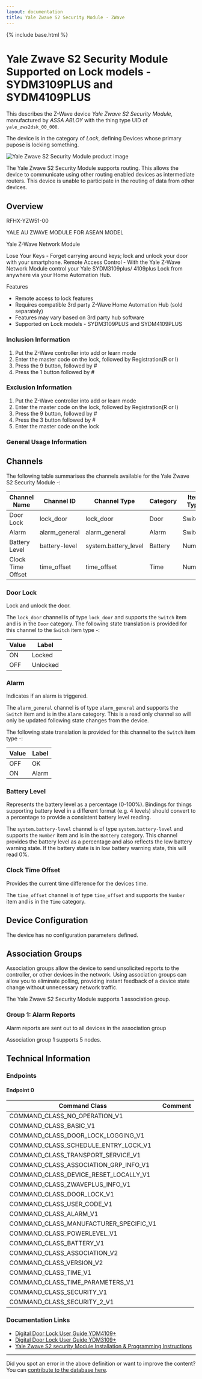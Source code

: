 ```yaml
---
layout: documentation
title: Yale Zwave S2 Security Module - ZWave
---
```


{% include base.html %}

# Yale Zwave S2 Security Module Supported on Lock models - SYDM3109PLUS and SYDM4109PLUS
This describes the Z-Wave device *Yale Zwave S2 Security Module*, manufactured by *ASSA ABLOY* with the thing type UID of ```yale_zws2dsk_00_000```.

The device is in the category of *Lock*, defining Devices whose primary pupose is locking something.

![Yale Zwave S2 Security Module product image](https://opensmarthouse.org/zwavedatabase/1492/image/)


The Yale Zwave S2 Security Module supports routing. This allows the device to communicate using other routing enabled devices as intermediate routers.  This device is unable to participate in the routing of data from other devices.

## Overview

RFHX-YZW51-00

YALE AU ZWAVE MODULE FOR ASEAN MODEL  


Yale Z-Wave Network Module

Lose Your Keys - Forget carrying around keys; lock and unlock your door with your smartphone. Remote Access Control - With the Yale Z-Wave Network Module control your Yale SYDM3109plus/ 4109plus Lock from anywhere via your Home Automation Hub.

Features

  * Remote access to lock features
  * Requires compatible 3rd party Z-Wave Home Automation Hub (sold separately)
  * Features may vary based on 3rd party hub software
  * Supported on Lock models - SYDM3109PLUS and SYDM4109PLUS

### Inclusion Information

  1. Put the Z-Wave controller into add or learn mode
  2. Enter the master code on the lock, followed by Registration(R or I)
  3. Press the 9 button, followed by #
  4. Press the 1 button followed by #

### Exclusion Information

  1. Put the Z-Wave controller into add or learn mode
  2. Enter the master code on the lock, followed by Registration(R or I)
  3. Press the 9 button, followed by #
  4. Press the 3 button followed by #
  5. Enter the master code on the lock

### General Usage Information



## Channels

The following table summarises the channels available for the Yale Zwave S2 Security Module -:

| Channel Name | Channel ID | Channel Type | Category | Item Type |
|--------------|------------|--------------|----------|-----------|
| Door Lock | lock_door | lock_door | Door | Switch | 
| Alarm | alarm_general | alarm_general | Alarm | Switch | 
| Battery Level | battery-level | system.battery_level | Battery | Number |
| Clock Time Offset | time_offset | time_offset | Time | Number | 

### Door Lock
Lock and unlock the door.

The ```lock_door``` channel is of type ```lock_door``` and supports the ```Switch``` item and is in the ```Door``` category.
The following state translation is provided for this channel to the ```Switch``` item type -:

| Value | Label     |
|-------|-----------|
| ON | Locked |
| OFF | Unlocked |

### Alarm
Indicates if an alarm is triggered.

The ```alarm_general``` channel is of type ```alarm_general``` and supports the ```Switch``` item and is in the ```Alarm``` category. This is a read only channel so will only be updated following state changes from the device.

The following state translation is provided for this channel to the ```Switch``` item type -:

| Value | Label     |
|-------|-----------|
| OFF | OK |
| ON | Alarm |

### Battery Level
Represents the battery level as a percentage (0-100%). Bindings for things supporting battery level in a different format (e.g. 4 levels) should convert to a percentage to provide a consistent battery level reading.

The ```system.battery-level``` channel is of type ```system.battery-level``` and supports the ```Number``` item and is in the ```Battery``` category.
This channel provides the battery level as a percentage and also reflects the low battery warning state. If the battery state is in low battery warning state, this will read 0%.
### Clock Time Offset
Provides the current time difference for the devices time.

The ```time_offset``` channel is of type ```time_offset``` and supports the ```Number``` item and is in the ```Time``` category.



## Device Configuration

The device has no configuration parameters defined.

## Association Groups

Association groups allow the device to send unsolicited reports to the controller, or other devices in the network. Using association groups can allow you to eliminate polling, providing instant feedback of a device state change without unnecessary network traffic.

The Yale Zwave S2 Security Module supports 1 association group.

### Group 1: Alarm Reports

Alarm reports are sent out to all devices in the association group

Association group 1 supports 5 nodes.

## Technical Information

### Endpoints

#### Endpoint 0

| Command Class | Comment |
|---------------|---------|
| COMMAND_CLASS_NO_OPERATION_V1| |
| COMMAND_CLASS_BASIC_V1| |
| COMMAND_CLASS_DOOR_LOCK_LOGGING_V1| |
| COMMAND_CLASS_SCHEDULE_ENTRY_LOCK_V1| |
| COMMAND_CLASS_TRANSPORT_SERVICE_V1| |
| COMMAND_CLASS_ASSOCIATION_GRP_INFO_V1| |
| COMMAND_CLASS_DEVICE_RESET_LOCALLY_V1| |
| COMMAND_CLASS_ZWAVEPLUS_INFO_V1| |
| COMMAND_CLASS_DOOR_LOCK_V1| |
| COMMAND_CLASS_USER_CODE_V1| |
| COMMAND_CLASS_ALARM_V1| |
| COMMAND_CLASS_MANUFACTURER_SPECIFIC_V1| |
| COMMAND_CLASS_POWERLEVEL_V1| |
| COMMAND_CLASS_BATTERY_V1| |
| COMMAND_CLASS_ASSOCIATION_V2| |
| COMMAND_CLASS_VERSION_V2| |
| COMMAND_CLASS_TIME_V1| |
| COMMAND_CLASS_TIME_PARAMETERS_V1| |
| COMMAND_CLASS_SECURITY_V1| |
| COMMAND_CLASS_SECURITY_2_V1| |

### Documentation Links

* [Digital Door Lock User Guide YDM4109+](https://opensmarthouse.org/zwavedatabase/1492/reference/ee461a5278225137fad662f2072f7c045b0bf9c6f33919aa03ece635917c8b72.pdf)
* [Digital Door Lock User Guide YDM3109+](https://opensmarthouse.org/zwavedatabase/1492/reference/Manual_for_YDM3109_plus.pdf)
* [Yale Zwave S2 security Module Installation & Programming Instructions ](https://opensmarthouse.org/zwavedatabase/1492/reference/RFHX-YZW51-00_YA_EN_II1.pdf)

---

Did you spot an error in the above definition or want to improve the content?
You can [contribute to the database here](https://opensmarthouse.org/zwavedatabase/1492).
